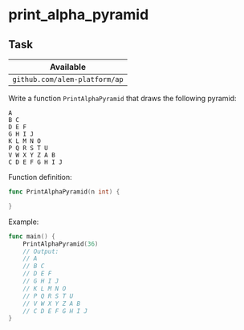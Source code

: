 # print_alpha_pyramid

## Task

| Available                     |
| ----------------------------- |
| `github.com/alem-platform/ap` |

Write a function `PrintAlphaPyramid` that draws the following pyramid:

```
A
B C
D E F
G H I J
K L M N O
P Q R S T U
V W X Y Z A B
C D E F G H I J
```

Function definition:

```go
func PrintAlphaPyramid(n int) {

}
```

Example:

```go
func main() {
    PrintAlphaPyramid(36)
    // Output:
    // A
    // B C
    // D E F
    // G H I J
    // K L M N O
    // P Q R S T U
    // V W X Y Z A B
    // C D E F G H I J
}
```
